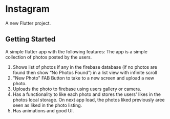 # Instagram

A new Flutter project.

## Getting Started
A simple flutter app with the following features:
The app is  a simple collection of photos posted by the users.
1. Shows list of photos if any in the firebase database (if no photos are found then show “No Photos Found”)  in a list view with infinite scroll
2. "New Photo" FAB Button to take to a new screen and upload a new photo. 
3. Uploads the photo to firebase using users gallery or camera.
4. Has a functionality to like each photo and stores the users' likes in the photos local storage. On next app load, the photos liked previously aree seen as liked in the photo listing.
5. Has animations and good UI.
